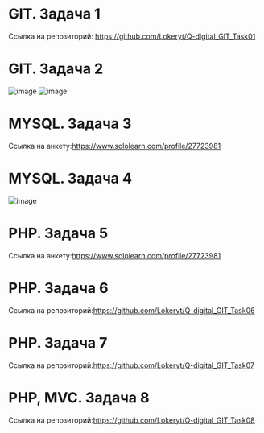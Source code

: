 # GIT. Задача 1
  Ссылка на репозиторий: https://github.com/Lokeryt/Q-digital_GIT_Task01
# GIT. Задача 2
  ![image](https://user-images.githubusercontent.com/84319426/205139658-bfb340bd-3c08-460b-bec6-e3bb1607ab23.png)
  ![image](https://user-images.githubusercontent.com/84319426/205139698-03d630b9-6d48-456e-be93-144d0296ef4f.png)
# MYSQL. Задача 3
  Ссылка на анкету:https://www.sololearn.com/profile/27723981
# MYSQL. Задача 4
  ![image](https://user-images.githubusercontent.com/84319426/205336602-a23d09a0-8fdf-4629-a847-ee8a8e237ca5.png)
# PHP. Задача 5
  Ссылка на анкету:https://www.sololearn.com/profile/27723981
# PHP. Задача 6
  Ссылка на репозиторий:https://github.com/Lokeryt/Q-digital_GIT_Task06
# PHP. Задача 7
  Ссылка на репозиторий:https://github.com/Lokeryt/Q-digital_GIT_Task07
# PHP, MVC. Задача 8
  Ссылка на репозиторий:https://github.com/Lokeryt/Q-digital_GIT_Task08
